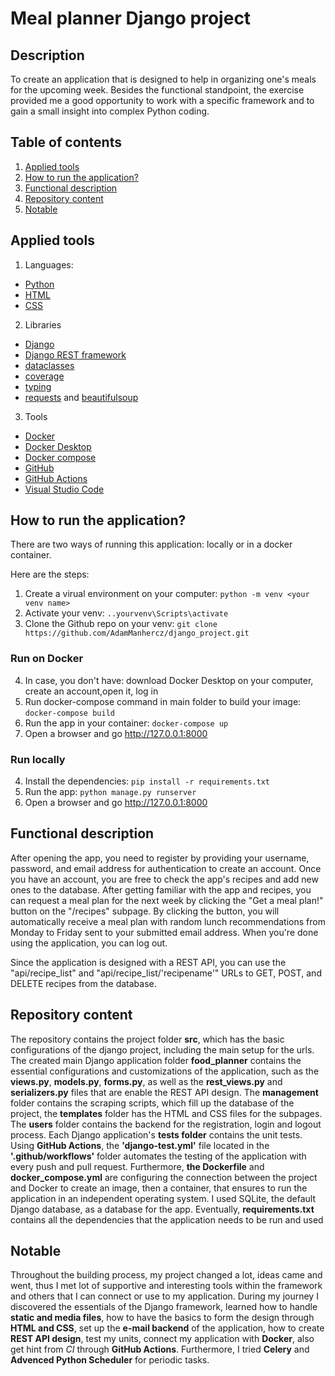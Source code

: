 # Meal planner Django project

## Description
To create an application that is designed to help in organizing one's meals for the upcoming week. Besides the functional standpoint, the exercise provided me a good opportunity to work with a specific framework and to gain a small insight into complex Python coding.

## Table of contents
1. [Applied tools](#applied-tools)
2. [How to run the application?](#how-to-run-the-application)
3. [Functional description](#functional-description)
4. [Repository content](#repository-content)
5. [Notable](#notable)

## Applied tools

1. Languages:
- [Python](https://www.python.org/)
- [HTML](https://developer.mozilla.org/en-US/docs/Web/HTML)
- [CSS](https://developer.mozilla.org/en-US/docs/Web/CSS)

2. Libraries
- [Django](https://www.djangoproject.com/)
- [Django REST framework](https://www.django-rest-framework.org/)
- [dataclasses](https://docs.python.org/3/library/dataclasses.html)
- [coverage](https://coverage.readthedocs.io/en/7.2.2/)
- [typing](https://docs.python.org/3/library/typing.html)
- [requests](https://requests.readthedocs.io/en/latest/) and [beautifulsoup](https://pypi.org/project/beautifulsoup4/)

3. Tools
- [Docker](https://www.docker.com/)
- [Docker Desktop](https://www.docker.com/products/docker-desktop/)
- [Docker compose](https://docs.docker.com/compose/)
- [GitHub](https://github.com/) 
- [GitHub Actions](https://docs.github.com/en/actions)
- [Visual Studio Code](https://code.visualstudio.com/)

## How to run the application?

There are two ways of running this application: locally or in a docker container.

Here are the steps:

1. Create a virual environment on your computer: `python -m venv <your venv name>`
2. Activate your venv: `..yourvenv\Scripts\activate`
3. Clone the Github repo on your venv: `git clone https://github.com/AdamManhercz/django_project.git`

### Run on Docker

4. In case, you don't have: download Docker Desktop on your computer, create an account,open it, log in
5. Run docker-compose command in main folder to build your image: `docker-compose build`
6. Run the app in your container: `docker-compose up`
7. Open a browser and go http://127.0.0.1:8000

### Run locally

4. Install the dependencies: `pip install -r requirements.txt`
5. Run the app: `python manage.py runserver`
6. Open a browser and go http://127.0.0.1:8000


## Functional description

After opening the app, you need to register by providing your username, password, and email address for authentication to create an account. Once you have an account, you are free to check the app's recipes and add new ones to the database. After getting familiar with the app and recipes, you can request a meal plan for the next week by clicking the "Get a meal plan!" button on the "/recipes" subpage. By clicking the button, you will automatically receive a meal plan with random lunch recommendations from Monday to Friday sent to your submitted email address. When you're done using the application, you can log out.

Since the application is designed with a REST API, you can use the "api/recipe_list" and "api/recipe_list/'recipename'" URLs to GET, POST, and DELETE recipes from the database.

## Repository content

The repository contains the project folder **src**, which has the basic configurations of the django project, including the main setup for the urls. The created main Django application folder **food_planner** contains the essential configurations and customizations of the application, such as the **views.py**, **models.py**, **forms.py**, as well as the **rest_views.py** and **serializers.py** files that are enable the REST API design. 
The **management** folder contains the scraping scripts, which fill up the database of the project, the **templates** folder has the HTML and CSS files for the subpages. The **users** folder contains the backend for the registration, login and logout process.
Each Django application's **tests folder** contains the unit tests. Using **GitHub Actions**, the **'django-test.yml'** file located in the **'.github/workflows'** folder automates the testing of the application with every push and pull request.
Furthermore, **the Dockerfile** and **docker_compose.yml** are configuring the connection between the project and Docker to create an image, then a container, that ensures to run the application in an independent operating system.
I used SQLite, the default Django database, as a database for the app. 
Eventually, **requirements.txt** contains all the dependencies that the application needs to be run and used 


 ## Notable 

 Throughout the building process, my project changed a lot, ideas came and went, thus I met lot of supportive and interesting tools within the framework and others that I can connect or use to my application. During my journey I discovered the essentials of the Django framework, learned how to handle **static and media files**, how to have the basics to form the design through **HTML and CSS**, set up the **e-mail backend** of the application, how to create **REST API design**, test my units, connect my application with **Docker**, also get hint from *CI* through **GitHub Actions**. Furthermore, I tried **Celery** and **Advenced Python Scheduler** for periodic tasks.
